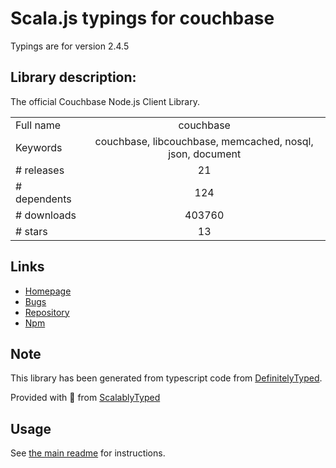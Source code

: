 
# Scala.js typings for couchbase

Typings are for version 2.4.5

## Library description:
The official Couchbase Node.js Client Library.

|                    |                 |
| ------------------ | :-------------: |
| Full name          | couchbase |
| Keywords           | couchbase, libcouchbase, memcached, nosql, json, document |
| # releases         | 21 |
| # dependents       | 124 |
| # downloads        | 403760 |
| # stars            | 13 |

## Links
- [Homepage](http://www.couchbase.com/communities/nodejs)
- [Bugs](http://www.couchbase.com/issues/browse/JSCBC)
- [Repository](https://github.com/couchbase/couchnode)
- [Npm](https://www.npmjs.com/package/couchbase)
    


## Note
This library has been generated from typescript code from [DefinitelyTyped](https://definitelytyped.org).

Provided with :purple_heart: from [ScalablyTyped](https://github.com/oyvindberg/ScalablyTyped)

## Usage
See [the main readme](../../readme.md) for instructions.



